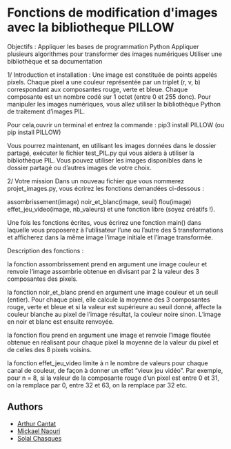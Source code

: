
# Fonctions de modification d'images avec la bibliotheque PILLOW

Objectifs :
Appliquer les bases de programmation Python
Appliquer plusieurs algorithmes pour transformer des images numériques
Utiliser une bibliothèque et sa documentation

1/ Introduction et installation :
Une image est constituée de points appelés pixels. Chaque pixel a une couleur représentée par un triplet (r, v, b) correspondant aux composantes rouge, verte et bleue. Chaque composante est un nombre codé sur 1 octet (entre 0 et 255 donc).
Pour manipuler les images numériques, vous allez utiliser la bibliothèque Python de traitement d’images PIL.

Pour cela,ouvrir un terminal et entrez la commande :
pip3 install PILLOW (ou pip install PILLOW)

Vous pourrez maintenant, en utilisant les images données dans le dossier partagé, exécuter le fichier test_PIL.py qui vous aidera à utiliser la bibliothèque PIL.
Vous pouvez utiliser les images disponibles dans le dossier partagé ou d’autres images de votre choix.

2/ Votre mission
Dans un nouveau fichier que vous nommerez  projet_images.py, vous écrirez les fonctions demandées ci-dessous :

assombrissement(image)
noir_et_blanc(image, seuil)
flou(image)
effet_jeu_video(image, nb_valeurs)
et une fonction libre (soyez créatifs !).

Une fois les fonctions écrites, vous écrirez une fonction main() dans laquelle vous proposerez à l’utilisateur l’une ou l’autre des 5 transformations et afficherez dans la même image l’image initiale et l’image transformée.

Description des fonctions :

la fonction assombrissement prend en argument une image couleur et renvoie l’image assombrie obtenue en divisant par 2 la valeur des 3 composantes des pixels.

la fonction noir_et_blanc prend en argument une image couleur et un seuil (entier). Pour chaque pixel, elle calcule la moyenne des 3 composantes rouge, verte et bleue et si la valeur est supérieure au seuil donné, affecte la couleur blanche au pixel de l’image résultat, la couleur noire sinon. L’image en noir et blanc est ensuite renvoyée.

la fonction flou prend en argument une image et renvoie l’image floutée obtenue en réalisant pour chaque pixel la moyenne de la valeur du pixel et de celles des 8 pixels voisins.

la fonction effet_jeu_video limite à n le nombre de valeurs pour chaque canal de couleur, de façon à donner un effet “vieux jeu vidéo”. Par exemple, pour n = 8, si la valeur de la composante rouge d’un pixel est entre 0 et 31, on la remplace par 0, entre 32 et 63, on la remplace par 32 etc.


## Authors

- [Arthur Cantat](https://github.com/ArthurCALC)
- [Mickael Naouri](https://github.com/MickaelNaouri)
- [Solal Chasques](https://github.com/)
